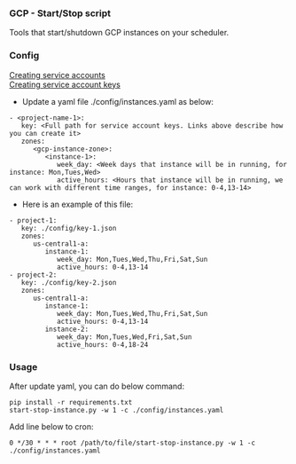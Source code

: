 ### GCP - Start/Stop script

Tools that start/shutdown GCP instances on your scheduler.

### Config

[Creating service accounts](https://cloud.google.com/iam/docs/creating-managing-service-accounts)   
[Creating service account keys](https://cloud.google.com/iam/docs/creating-managing-service-account-keys)

- Update a yaml file ./config/instances.yaml as below:

```
- <project-name-1>:
   key: <Full path for service account keys. Links above describe how you can create it>
   zones:
      <gcp-instance-zone>:
         <instance-1>:
            week_day: <Week days that instance will be in running, for instance: Mon,Tues,Wed>
            active_hours: <Hours that instance will be in running, we can work with different time ranges, for instance: 0-4,13-14>
```

- Here is an example of this file:

```
- project-1:
   key: ./config/key-1.json
   zones:
      us-central1-a:
         instance-1:
            week_day: Mon,Tues,Wed,Thu,Fri,Sat,Sun
            active_hours: 0-4,13-14
- project-2:
   key: ./config/key-2.json
   zones:
      us-central1-a:
         instance-1:
            week_day: Mon,Tues,Wed,Thu,Fri,Sat,Sun
            active_hours: 0-4,13-14
         instance-2:
            week_day: Mon,Tues,Wed,Fri,Sat,Sun
            active_hours: 0-4,18-24
```

### Usage

After update yaml, you can do below command:

```
pip install -r requirements.txt
start-stop-instance.py -w 1 -c ./config/instances.yaml
```

Add line below to cron:

```
0 */30 * * * root /path/to/file/start-stop-instance.py -w 1 -c ./config/instances.yaml
```
